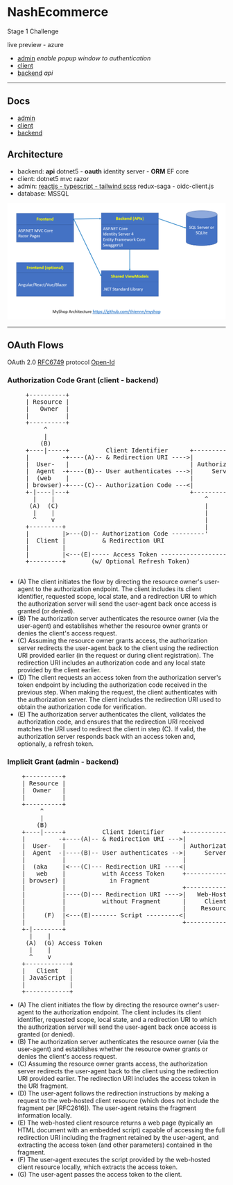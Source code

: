 # NashEcommerce
Stage 1 Challenge

live preview - azure 
- [admin](https://saonggieoi.z23.web.core.windows.net) *enable popup window to authentication*
- [client](https://customersite-onggieoi.azurewebsites.net)
- [backend](https://backend-onggieoi.azurewebsites.net/api) *api*
---
## Docs
- [admin](https://github.com/onggieoi/NashEcommerce/tree/master/admin)
- [client](https://github.com/onggieoi/NashEcommerce/tree/master/client)
- [backend](https://github.com/onggieoi/NashEcommerce/tree/master/backend)
## Architecture

- backend: **api** dotnet5 - **oauth** identity server - **ORM** EF core
- client: dotnet5 mvc razor 
- admin: [reactjs - typescript - tailwind scss](https://github.com/onggieoi/Codebase-Reactjs) redux-saga - oidc-client.js
- database: MSSQL

![Architecture](img4README/architecture.png)

---

## OAuth Flows

OAuth 2.0 [RFC6749](https://tools.ietf.org/html/rfc6749) protocol
[Open-Id](https://openid.net/specs/openid-connect-core-1_0.html)

### Authorization Code Grant (client - backend)
<pre>
     +----------+
     | Resource |
     |   Owner  |
     |          |
     +----------+
          ^
          |
         (B)
     +----|-----+          Client Identifier      +---------------+
     |         -+----(A)-- & Redirection URI ---->|               |
     |  User-   |                                 | Authorization |
     |  Agent  -+----(B)-- User authenticates --->|     Server    |
     |  (web    |                                 |               |
     | browser)-+----(C)-- Authorization Code ---<|               |
     +-|----|---+                                 +---------------+
       |    |                                         ^      v
      (A)  (C)                                        |      |
       |    |                                         |      |
       ^    v                                         |      |
     +---------+                                      |      |
     |         |>---(D)-- Authorization Code ---------'      |
     |  Client |          & Redirection URI                  |
     |         |                                             |
     |         |<---(E)----- Access Token -------------------'
     +---------+       (w/ Optional Refresh Token)

</pre>
- (A)  The client initiates the flow by directing the resource owner's
user-agent to the authorization endpoint.  The client includes
its client identifier, requested scope, local state, and a
redirection URI to which the authorization server will send the
user-agent back once access is granted (or denied).
- (B)  The authorization server authenticates the resource owner (via
the user-agent) and establishes whether the resource owner
grants or denies the client's access request.
- (C)  Assuming the resource owner grants access, the authorization
server redirects the user-agent back to the client using the
redirection URI provided earlier (in the request or during
client registration).  The redirection URI includes an
authorization code and any local state provided by the client
earlier.
- (D)  The client requests an access token from the authorization
server's token endpoint by including the authorization code
received in the previous step.  When making the request, the
client authenticates with the authorization server.  The client
includes the redirection URI used to obtain the authorization
code for verification.
- (E)  The authorization server authenticates the client, validates the
authorization code, and ensures that the redirection URI
received matches the URI used to redirect the client in
step (C).  If valid, the authorization server responds back with
an access token and, optionally, a refresh token.


### Implicit Grant (admin - backend)
<pre>
    +----------+
    | Resource |
    |  Owner   |
    |          |
    +----------+
         ^
         |
        (B)
    +----|-----+          Client Identifier     +---------------+
    |         -+----(A)-- & Redirection URI --->|               |
    |  User-   |                                | Authorization |
    |  Agent  -|----(B)-- User authenticates -->|     Server    |
    |          |                                |               |
    |  (aka    |<---(C)--- Redirection URI ----<|               |
    |   web    |          with Access Token     +---------------+
    | browser) |            in Fragment
    |          |                                +---------------+
    |          |----(D)--- Redirection URI ---->|   Web-Hosted  |
    |          |          without Fragment      |     Client    |
    |          |                                |    Resource   |
    |     (F)  |<---(E)------- Script ---------<|               |
    |          |                                +---------------+
    +-|--------+
      |    |
     (A)  (G) Access Token
      |    |
      ^    v
    +------------+
    |   Client   |
    | JavaScript |
    |            |
    +------------+
</pre>
- (A)  The client initiates the flow by directing the resource owner's
user-agent to the authorization endpoint.  The client includes
its client identifier, requested scope, local state, and a
redirection URI to which the authorization server will send the
user-agent back once access is granted (or denied).
- (B)  The authorization server authenticates the resource owner (via
the user-agent) and establishes whether the resource owner
grants or denies the client's access request.
- (C)  Assuming the resource owner grants access, the authorization
server redirects the user-agent back to the client using the
redirection URI provided earlier.  The redirection URI includes
the access token in the URI fragment.
- (D)  The user-agent follows the redirection instructions by making a
request to the web-hosted client resource (which does not
include the fragment per [RFC2616]).  The user-agent retains the
fragment information locally.
- (E)  The web-hosted client resource returns a web page (typically an
HTML document with an embedded script) capable of accessing the
full redirection URI including the fragment retained by the
user-agent, and extracting the access token (and other
parameters) contained in the fragment.
- (F)  The user-agent executes the script provided by the web-hosted
client resource locally, which extracts the access token.
- (G)  The user-agent passes the access token to the client.
